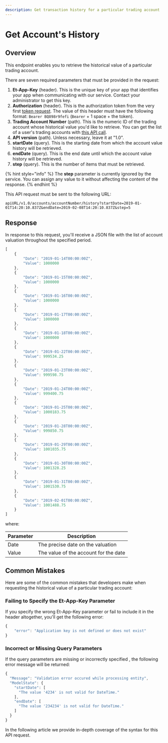 ```yaml
---
description: Get transaction history for a particular trading account
---
```


# Get Account's History

## Overview

This endpoint enables you to retrieve the historical value of a particular trading account.

There are seven required parameters that must be provided in the request:

1. **Et-App-Key** (header). This is the unique key of your app that identifies your app when communicating with our service. Contact your administrator to get this key.
2. **Authorization** (header). This is the authorization token from the very first [token request](../../authentication/requesting-tokens/). The value of this header must have the following format: `Bearer BQ898r9fefi` (`Bearer` + 1 space + the token).
3. **Trading Account Number** (path). This is the numeric ID of the trading account whose historical value you'd like to retrieve. You can get the list of a user's trading accounts with [this API call](../list-users-accounts.md).
4. **API version** (path). Unless necessary, leave it at "1.0".
5. **startDate** (query). This is the starting date from which the account value history will be retrieved.
6. **endDate** (query). This is the end date until which the account value history will be retrieved.
7. **step** (query). This is the number of items that must be retrieved.

{% hint style="info" %}
The **step** parameter is currently ignored by the service. You can assign any value to it without affecting the content of the response.
{% endhint %}

This API request must be sent to the following URL:

```
apiURL/v1.0/accounts/accountNumber/history?startDate=2019-01-01T14:20:10.837Z&endDate=2019-02-08T14:20:10.837Z&step=5
```

## Response

In response to this request, you'll receive a JSON file with the list of account valuation throughout the specified period.

```javascript
[
    {
        "Date": "2019-01-14T00:00:00Z",
        "Value": 1000000
    },
    {
        "Date": "2019-01-15T00:00:00Z",
        "Value": 1000000
    },
    {
        "Date": "2019-01-16T00:00:00Z",
        "Value": 1000000
    },
    {
        "Date": "2019-01-17T00:00:00Z",
        "Value": 1000000
    },
    {
        "Date": "2019-01-18T00:00:00Z",
        "Value": 1000000
    },
    {
        "Date": "2019-01-22T00:00:00Z",
        "Value": 999534.25
    },
    {
        "Date": "2019-01-23T00:00:00Z",
        "Value": 999598.75
    },
    {
        "Date": "2019-01-24T00:00:00Z",
        "Value": 999400.75
    },
    {
        "Date": "2019-01-25T00:00:00Z",
        "Value": 1000183.75
    },
    {
        "Date": "2019-01-28T00:00:00Z",
        "Value": 999850.75
    },
    {
        "Date": "2019-01-29T00:00:00Z",
        "Value": 1001035.75
    },
    {
        "Date": "2019-01-30T00:00:00Z",
        "Value": 1001328.25
    },
    {
        "Date": "2019-01-31T00:00:00Z",
        "Value": 1001530.75
    },
    {
        "Date": "2019-02-01T00:00:00Z",
        "Value": 1001488.75
    }
]
```

where:

| Parameter | Description                           |
| --------- | ------------------------------------- |
| Date      | The precise date on the valuation     |
| Value     | The value of the account for the date |

## Common Mistakes

Here are some of the common mistakes that developers make when requesting the historical value of a particular trading account:

### Failing to Specify the Et-App-Key Parameter

If you specify the wrong Et-App-Key parameter or fail to include it in the header altogether, you'll get the following error:

```javascript
{
    "error": "Application key is not defined or does not exist"
}
```

### Incorrect or Missing Query Parameters

If the query parameters are missing or incorrectly specified , the following error message will be returned:

```javascript
{
  "Message": "Validation error occured while processing entity",
  "ModelState": {
    "startDate": [
      "The value '4234' is not valid for DateTime."
    ],
    "endDate": [
      "The value '234234' is not valid for DateTime."
    ]
  }
}
```

In the following article we provide in-depth coverage of the syntax for this API request.
